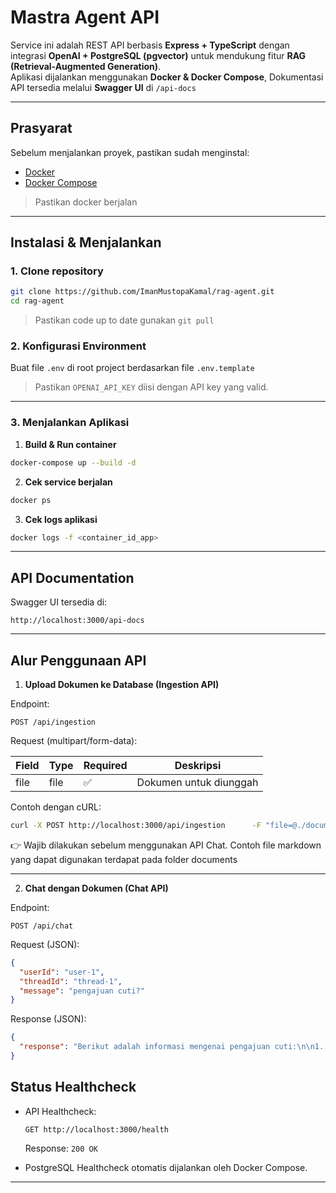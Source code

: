 # Mastra Agent API

Service ini adalah REST API berbasis **Express + TypeScript** dengan integrasi **OpenAI + PostgreSQL (pgvector)** untuk mendukung fitur **RAG (Retrieval-Augmented Generation)**.  
Aplikasi dijalankan menggunakan **Docker & Docker Compose**, Dokumentasi API tersedia melalui **Swagger UI** di `/api-docs`

---

## Prasyarat

Sebelum menjalankan proyek, pastikan sudah menginstal:

- [Docker](https://docs.docker.com/get-docker/)
- [Docker Compose](https://docs.docker.com/compose/)

> Pastikan docker berjalan 

---

## Instalasi & Menjalankan

### 1. Clone repository

```bash
git clone https://github.com/ImanMustopaKamal/rag-agent.git
cd rag-agent
```
> Pastikan code up to date gunakan ```git pull```

### 2. Konfigurasi Environment

Buat file `.env` di root project berdasarkan file `.env.template`

> Pastikan `OPENAI_API_KEY` diisi dengan API key yang valid.

---

### 3. Menjalankan Aplikasi

1. **Build & Run container**

```bash
docker-compose up --build -d
```

2. **Cek service berjalan**

```bash
docker ps
```

3. **Cek logs aplikasi**

```bash
docker logs -f <container_id_app>
```

---

## API Documentation

Swagger UI tersedia di:

```
http://localhost:3000/api-docs
```

---

## Alur Penggunaan API

1. **Upload Dokumen ke Database (Ingestion API)**

  Endpoint:

  ```
  POST /api/ingestion
  ```

  Request (multipart/form-data):

  | Field | Type | Required | Deskripsi              |
  | ----- | ---- | -------- | ---------------------- |
  | file  | file | ✅       | Dokumen untuk diunggah |

  Contoh dengan cURL:

  ```bash
  curl -X POST http://localhost:3000/api/ingestion      -F "file=@./documents/sample.pdf"
  ```

  👉 Wajib dilakukan sebelum menggunakan API Chat. Contoh file markdown yang dapat digunakan terdapat pada folder documents

---

2. **Chat dengan Dokumen (Chat API)**

  Endpoint:

  ```
  POST /api/chat
  ```

  Request (JSON):

  ```json
  {
    "userId": "user-1",
    "threadId": "thread-1",
    "message": "pengajuan cuti?"
  }
  ```

  Response (JSON):

  ```json
  {
    "response": "Berikut adalah informasi mengenai pengajuan cuti:\n\n1. **Cuti Tahunan**: Karyawan berhak atas 12 hari cuti tahunan berbayar per tahun. Permintaan cuti harus diajukan melalui sistem HRIS minimal 7 hari kerja sebelumnya. Cuti yang tidak digunakan tidak dapat diakumulasikan ke tahun berikutnya.\n\n2. **Cuti Sakit**: Karyawan berhak atas 5 hari cuti sakit berbayar per tahun tanpa perlu surat dokter. Untuk cuti sakit lebih dari 2 hari berturut-turut, surat keterangan dokter wajib dilampirkan.\n\n3. **Cuti Hamil dan Melahirkan**: Karyawati berhak atas 3 bulan cuti melahirkan berbayar sesuai dengan peraturan pemerintah.\n\n4. **Cuti Khusus**: Cuti untuk acara keluarga penting (misalnya, pernikahan, duka cita) akan dipertimbangkan secara kasus per kasus oleh manajemen."
  }
  ```

## Status Healthcheck

- API Healthcheck:

  ```
  GET http://localhost:3000/health
  ```

  Response: `200 OK`

- PostgreSQL Healthcheck otomatis dijalankan oleh Docker Compose.

---
